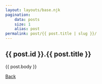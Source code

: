 ```yaml
---
layout: layouts/base.njk
pagination:
    data: posts
    size: 1
    alias: post
permalink: post/{{ post.title | slug }}/
---
```


<div class="post">
    <h2>{{ post.id }}.{{ post.title }}</h2>
    <P>{{ post.body }}</p>
</div>

<a href="/post">Back</a>